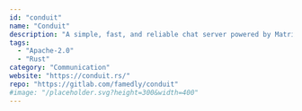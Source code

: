```yaml
---
id: "conduit"
name: "Conduit"
description: "A simple, fast, and reliable chat server powered by Matrix."
tags:
  - "Apache-2.0"
  - "Rust"
category: "Communication"
website: "https://conduit.rs/"
repo: "https://gitlab.com/famedly/conduit"
#image: "/placeholder.svg?height=300&width=400"
---
```


